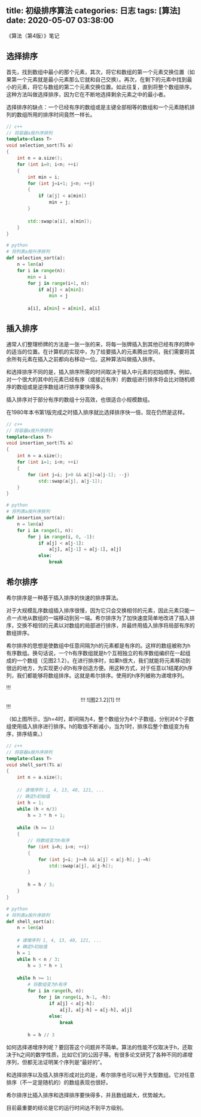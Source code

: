 title: 初级排序算法
categories: 日志
tags: [算法]
date: 2020-05-07 03:38:00
---
《算法（第4版）》笔记

## 选择排序 ##

首先，找到数组中最小的那个元素，其次，将它和数组的第一个元素交换位置（如果第一个元素就是最小元素那么它就和自己交换）。再次，在剩下的元素中找到最小的元素，将它与数组的第二个元素交换位置。如此往复，直到将整个数组排序。这种方法叫做选择排序，因为它在不断地选择剩余元素之中的最小者。

选择排序的缺点：一个已经有序的数组或是主键全部相等的数组和一个元素随机排列的数组所用的排序时间竟然一样长。

``` c++
// c++
// 将容器a按升序排列
template<class T>
void selection_sort(T& a)
{
    int n = a.size();
    for (int i=0; i<n; ++i)
    {
        int min = i;
        for (int j=i+1; j<n; ++j)
        {
            if (a[j] < a[min])
                min = j;
        }

        std::swap(a[i], a[min]);
    }
}
```

<!--more-->

``` python
# python
# 将列表a按升序排列
def selection_sort(a):
    n = len(a)
    for i in range(n):
        min = i
        for j in range(i+1, n):
            if a[j] < a[min]:
                min = j

        a[i], a[min] = a[min], a[i]
```

## 插入排序 ##

通常人们整理桥牌的方法是一张一张的来，将每一张牌插入到其他已经有序的牌中的适当的位置。在计算机的实现中，为了给要插入的元素腾出空间，我们需要将其余所有元素在插入之前都向右移动一位。这种算法叫做插入排序。

和选择排序不同的是，插入排序所需的时间取决于输入中元素的初始顺序。例如，对一个很大的其中的元素已经有序（或接近有序）的数组进行排序将会比对随机顺序的数组或是逆序数组进行排序要快得多。

插入排序对于部分有序的数组十分高效，也很适合小规模数组。

在1980年本书第1版完成之时插入排序就比选择排序快一倍，现在仍然是这样。

``` c++
// c++
// 将容器a按升序排列
template<class T>
void insertion_sort(T& a)
{
    int n = a.size();
    for (int i=1; i<n; ++i)
    {
        for (int j=i; j>0 && a[j]<a[j-1]; --j)
            std::swap(a[j], a[j-1]);
    }
}
```

``` python
# python
# 将列表a按升序排列
def insertion_sort(a):
    n = len(a)
    for i in range(1, n):
        for j in range(i, 0, -1):
            if a[j] < a[j-1]:
                a[j], a[j-1] = a[j-1], a[j]
            else:
                break
```

## 希尔排序 ##

希尔排序是一种基于插入排序的快速的排序算法。

对于大规模乱序数组插入排序很慢，因为它只会交换相邻的元素，因此元素只能一点一点地从数组的一端移动到另一端。希尔排序为了加快速度简单地改进了插入排序，交换不相邻的元素以对数组的局部进行排序，并最终用插入排序将局部有序的数组排序。

希尔排序的思想是使数组中任意间隔为h的元素都是有序的。这样的数组被称为h有序数组。换句话说，一个h有序数组就是h个互相独立的有序数组编织在一起组成的一个数组（见图2.1.2）。在进行排序时，如果h很大，我们就能将元素移动到很远的地方，为实现更小的h有序创造方便。用这种方式，对于任意以1结尾的h序列，我们都能够将数组排序。这就是希尔排序。使用的h序列被称为递增序列。

!!!
<center>
!!!
![图2.1.2][1]
!!!
</center>
!!!

（如上图所示，当h=4时，即间隔为4，整个数组分为4个子数组，分别对4个子数组使用插入排序进行排序。h的取值不断减小，当为1时，排序后整个数组变为有序，排序结束。）

``` c++
// c++
// 将容器a按升序排列
template<class T>
void shell_sort(T& a)
{
    int n = a.size();

    // 递增序列 1, 4, 13, 40, 121, ...
    // 确定h初始值
    int h = 1;
    while (h < n/3)
        h = 3 * h + 1;

    while (h >= 1)
    {
        // 将数组变为h有序
        for (int i=h; i<n; ++i)
        {
            for (int j=i; j>=h && a[j] < a[j-h]; j-=h)
                std::swap(a[j], a[j-h]);
        }

        h = h / 3;
    }
}
```

``` python
# python
# 将列表a按升序排列
def shell_sort(a):
    n = len(a)

    # 递增序列 1, 4, 13, 40, 121, ...
    # 确定h初始值
    h = 1
    while h < n / 3:
        h = 3 * h + 1

    while h >= 1:
        # 将数组变为h有序
        for i in range(h, n):
            for j in range(i, h-1, -h):
                if a[j] < a[j-h]:
                    a[j], a[j-h] = a[j-h], a[j]
                else:
                    break

        h = h // 3
```

如何选择递增序列呢？要回答这个问题并不简单。算法的性能不仅取决于h，还取决于h之间的数学性质，比如它们的公因子等。有很多论文研究了各种不同的递增序列，但都无法证明某个序列是“最好的”。

和选择排序以及插入排序形成对比的是，希尔排序也可以用于大型数组。它对任意排序（不一定是随机的）的数组表现也很好。

希尔排序比插入排序和选择排序要快得多，并且数组越大，优势越大。

目前最重要的结论是它的运行时间达不到平方级别。

  [1]: /usr/uploads/2020/05/1388661866.jpg
